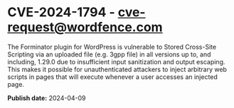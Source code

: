 # CVE-2024-1794 - cve-request@wordfence.com

The Forminator plugin for WordPress is vulnerable to Stored Cross-Site Scripting via an uploaded file (e.g. 3gpp file) in all versions up to, and including, 1.29.0 due to insufficient input sanitization and output escaping. This makes it possible for unauthenticated attackers to inject arbitrary web scripts in pages that will execute whenever a user accesses an injected page.

**Publish date:** 2024-04-09
